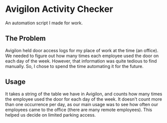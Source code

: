 
# Avigilon Activity Checker

An automation script I made for work.




## The Problem
Avigilon held door access logs for my place of work at the time (an office). We needed to figure out how many times each employee used the door on each day of the week. However, that information was quite tedious to find manually. So, I chose to spend the time automating it for the future.







## Usage

It takes a string of the table we have in Avigilon, and counts how many times the employee used the door for each day of the week. It doesn't count more than one occurrence per day, as our main usage was to see how often our employees came to the office (there are many remote employees). This helped us decide on limited parking access.

